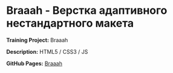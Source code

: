 # Braaah - Верстка адаптивного нестандартного макета

**Training Project:** Braaah

**Description:** HTML5 / CSS3 / JS 

**GitHub Pages:** [Braaah](https://erikkopcha.github.io/braaah/)
